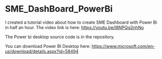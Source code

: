 # SME_DashBoard_PowerBi

I created a tutorial video about how to create SME Dashboard with Power Bi in half an hour.
The video link is here: https://youtu.be/I8NPQg2nhNo

The Power bi desktop source code is in the repository.

You can download Power BI Desktop here: 
https://www.microsoft.com/en-us/download/details.aspx?id=58494
